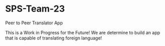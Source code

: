 # SPS-Team-23
Peer to Peer Translator App

This is a Work in Progress for the Future! We are determine to build an app that is capable of translating foreign language! 

